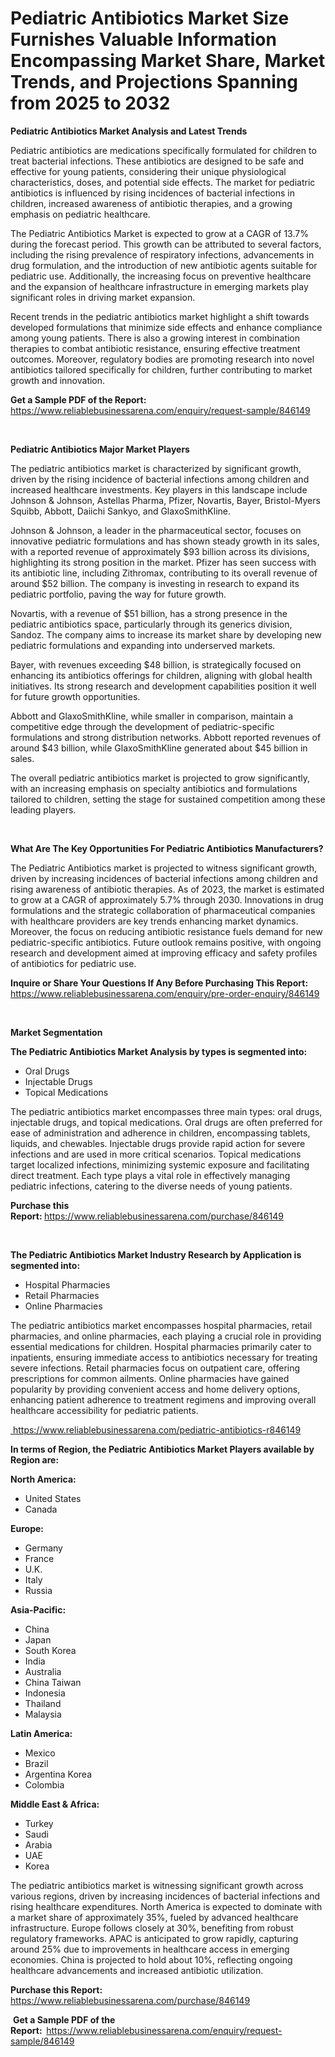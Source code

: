 <p><h1>Pediatric Antibiotics Market Size Furnishes Valuable Information Encompassing Market Share, Market Trends, and Projections Spanning from 2025 to 2032</h1></p><p><strong>Pediatric Antibiotics Market Analysis and Latest Trends</strong></p>
<p><p>Pediatric antibiotics are medications specifically formulated for children to treat bacterial infections. These antibiotics are designed to be safe and effective for young patients, considering their unique physiological characteristics, doses, and potential side effects. The market for pediatric antibiotics is influenced by rising incidences of bacterial infections in children, increased awareness of antibiotic therapies, and a growing emphasis on pediatric healthcare.</p><p>The Pediatric Antibiotics Market is expected to grow at a CAGR of 13.7% during the forecast period. This growth can be attributed to several factors, including the rising prevalence of respiratory infections, advancements in drug formulation, and the introduction of new antibiotic agents suitable for pediatric use. Additionally, the increasing focus on preventive healthcare and the expansion of healthcare infrastructure in emerging markets play significant roles in driving market expansion.</p><p>Recent trends in the pediatric antibiotics market highlight a shift towards developed formulations that minimize side effects and enhance compliance among young patients. There is also a growing interest in combination therapies to combat antibiotic resistance, ensuring effective treatment outcomes. Moreover, regulatory bodies are promoting research into novel antibiotics tailored specifically for children, further contributing to market growth and innovation.</p></p>
<p><strong>Get a Sample PDF of the Report:&nbsp;</strong> <a href="https://www.reliablebusinessarena.com/enquiry/request-sample/846149?utm_campaign=3002&utm_medium=2&utm_source=Github&utm_content=ia&utm_term=19042025&utm_id=pediatric-antibiotics">https://www.reliablebusinessarena.com/enquiry/request-sample/846149</a></p>
<p>&nbsp;</p>
<p><strong>Pediatric Antibiotics Major Market Players</strong></p>
<p><p>The pediatric antibiotics market is characterized by significant growth, driven by the rising incidence of bacterial infections among children and increased healthcare investments. Key players in this landscape include Johnson & Johnson, Astellas Pharma, Pfizer, Novartis, Bayer, Bristol-Myers Squibb, Abbott, Daiichi Sankyo, and GlaxoSmithKline.</p><p>Johnson & Johnson, a leader in the pharmaceutical sector, focuses on innovative pediatric formulations and has shown steady growth in its sales, with a reported revenue of approximately $93 billion across its divisions, highlighting its strong position in the market. Pfizer has seen success with its antibiotic line, including Zithromax, contributing to its overall revenue of around $52 billion. The company is investing in research to expand its pediatric portfolio, paving the way for future growth.</p><p>Novartis, with a revenue of $51 billion, has a strong presence in the pediatric antibiotics space, particularly through its generics division, Sandoz. The company aims to increase its market share by developing new pediatric formulations and expanding into underserved markets.</p><p>Bayer, with revenues exceeding $48 billion, is strategically focused on enhancing its antibiotics offerings for children, aligning with global health initiatives. Its strong research and development capabilities position it well for future growth opportunities.</p><p>Abbott and GlaxoSmithKline, while smaller in comparison, maintain a competitive edge through the development of pediatric-specific formulations and strong distribution networks. Abbott reported revenues of around $43 billion, while GlaxoSmithKline generated about $45 billion in sales.</p><p>The overall pediatric antibiotics market is projected to grow significantly, with an increasing emphasis on specialty antibiotics and formulations tailored to children, setting the stage for sustained competition among these leading players.</p></p>
<p>&nbsp;</p>
<p><strong>What Are The Key Opportunities For Pediatric Antibiotics Manufacturers?</strong></p>
<p><p>The Pediatric Antibiotics market is projected to witness significant growth, driven by increasing incidences of bacterial infections among children and rising awareness of antibiotic therapies. As of 2023, the market is estimated to grow at a CAGR of approximately 5.7% through 2030. Innovations in drug formulations and the strategic collaboration of pharmaceutical companies with healthcare providers are key trends enhancing market dynamics. Moreover, the focus on reducing antibiotic resistance fuels demand for new pediatric-specific antibiotics. Future outlook remains positive, with ongoing research and development aimed at improving efficacy and safety profiles of antibiotics for pediatric use.</p></p>
<p><strong>Inquire or Share Your Questions If Any Before Purchasing This Report:</strong> <a href="https://www.reliablebusinessarena.com/enquiry/pre-order-enquiry/846149?utm_campaign=3002&utm_medium=2&utm_source=Github&utm_content=ia&utm_term=19042025&utm_id=pediatric-antibiotics">https://www.reliablebusinessarena.com/enquiry/pre-order-enquiry/846149</a></p>
<p>&nbsp;</p>
<p><strong>Market Segmentation</strong></p>
<p><strong>The Pediatric Antibiotics Market Analysis by types is segmented into:</strong></p>
<p><ul><li>Oral Drugs</li><li>Injectable Drugs</li><li>Topical Medications</li></ul></p>
<p><p>The pediatric antibiotics market encompasses three main types: oral drugs, injectable drugs, and topical medications. Oral drugs are often preferred for ease of administration and adherence in children, encompassing tablets, liquids, and chewables. Injectable drugs provide rapid action for severe infections and are used in more critical scenarios. Topical medications target localized infections, minimizing systemic exposure and facilitating direct treatment. Each type plays a vital role in effectively managing pediatric infections, catering to the diverse needs of young patients.</p></p>
<p><strong>Purchase this Report:&nbsp;</strong><a href="https://www.reliablebusinessarena.com/purchase/846149?utm_campaign=3002&utm_medium=2&utm_source=Github&utm_content=ia&utm_term=19042025&utm_id=pediatric-antibiotics">https://www.reliablebusinessarena.com/purchase/846149</a></p>
<p>&nbsp;</p>
<p><strong>The Pediatric Antibiotics Market Industry Research by Application is segmented into:</strong></p>
<p><ul><li>Hospital Pharmacies</li><li>Retail Pharmacies</li><li>Online Pharmacies</li></ul></p>
<p><p>The pediatric antibiotics market encompasses hospital pharmacies, retail pharmacies, and online pharmacies, each playing a crucial role in providing essential medications for children. Hospital pharmacies primarily cater to inpatients, ensuring immediate access to antibiotics necessary for treating severe infections. Retail pharmacies focus on outpatient care, offering prescriptions for common ailments. Online pharmacies have gained popularity by providing convenient access and home delivery options, enhancing patient adherence to treatment regimens and improving overall healthcare accessibility for pediatric patients.</p></p>
<p><a href="https://www.reliablebusinessarena.com/pediatric-antibiotics-r846149?utm_campaign=3002&utm_medium=2&utm_source=Github&utm_content=ia&utm_term=19042025&utm_id=pediatric-antibiotics">&nbsp;https://www.reliablebusinessarena.com/pediatric-antibiotics-r846149</a></p>
<p><strong>In terms of Region, the Pediatric Antibiotics Market Players available by Region are:</strong></p>
<p>
    <p> <strong> North America: </strong>
        <ul>
            <li>United States</li>
            <li>Canada</li>
        </ul>
        </p> 
    <p> <strong> Europe: </strong>
        <ul>
            <li>Germany</li>
            <li>France</li>
            <li>U.K.</li>
            <li>Italy</li>
            <li>Russia</li>
        </ul>
        </p> 
    <p> <strong> Asia-Pacific: </strong>
        <ul>
            <li>China</li>
            <li>Japan</li>
            <li>South Korea</li>
            <li>India</li>
            <li>Australia</li>
            <li>China Taiwan</li>
            <li>Indonesia</li>
            <li>Thailand</li>
            <li>Malaysia</li>
        </ul>
        </p> 
    <p> <strong> Latin America: </strong>
        <ul>
            <li>Mexico</li>
            <li>Brazil</li>
            <li>Argentina Korea</li>
            <li>Colombia</li>
        </ul>
        </p> 
    <p> <strong> Middle East & Africa: </strong>
        <ul>
            <li>Turkey</li>
            <li>Saudi</li>
            <li>Arabia</li>
            <li>UAE</li>
            <li>Korea</li>
        </ul>
    </p>
    </p>
<p><p>The pediatric antibiotics market is witnessing significant growth across various regions, driven by increasing incidences of bacterial infections and rising healthcare expenditures. North America is expected to dominate with a market share of approximately 35%, fueled by advanced healthcare infrastructure. Europe follows closely at 30%, benefiting from robust regulatory frameworks. APAC is anticipated to grow rapidly, capturing around 25% due to improvements in healthcare access in emerging economies. China is projected to hold about 10%, reflecting ongoing healthcare advancements and increased antibiotic utilization.</p></p>
<p><strong>Purchase this Report: </strong><a href="https://www.reliablebusinessarena.com/purchase/846149?utm_campaign=3002&utm_medium=2&utm_source=Github&utm_content=ia&utm_term=19042025&utm_id=pediatric-antibiotics">https://www.reliablebusinessarena.com/purchase/846149</a></p>
<p>&nbsp;<strong>Get a Sample PDF of the Report:&nbsp;&nbsp;</strong><a href="https://www.reliablebusinessarena.com/enquiry/request-sample/846149?utm_campaign=3002&utm_medium=2&utm_source=Github&utm_content=ia&utm_term=19042025&utm_id=pediatric-antibiotics">https://www.reliablebusinessarena.com/enquiry/request-sample/846149</a></p>
<p><strong></strong></p>
<p><p></p><p></p><p></p></p>